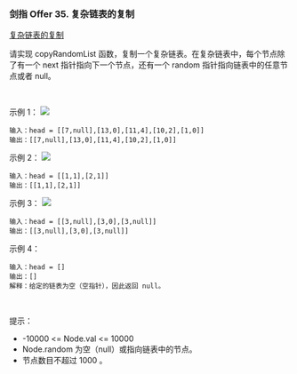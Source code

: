 ### 剑指 Offer 35. 复杂链表的复制
[复杂链表的复制](https://leetcode-cn.com/problems/fu-za-lian-biao-de-fu-zhi-lcof/)

请实现 copyRandomList 函数，复制一个复杂链表。在复杂链表中，每个节点除了有一个 next 指针指向下一个节点，还有一个 random 指针指向链表中的任意节点或者 null。

 

示例 1：
![](https://assets.leetcode-cn.com/aliyun-lc-upload/uploads/2020/01/09/e1.png)
```text
输入：head = [[7,null],[13,0],[11,4],[10,2],[1,0]]
输出：[[7,null],[13,0],[11,4],[10,2],[1,0]]
```
示例 2：
![](https://assets.leetcode-cn.com/aliyun-lc-upload/uploads/2020/01/09/e2.png)
```text
输入：head = [[1,1],[2,1]]
输出：[[1,1],[2,1]]
```
示例 3：
![](https://assets.leetcode-cn.com/aliyun-lc-upload/uploads/2020/01/09/e3.png)
```text
输入：head = [[3,null],[3,0],[3,null]]
输出：[[3,null],[3,0],[3,null]]
```
示例 4：
```text
输入：head = []
输出：[]
解释：给定的链表为空（空指针），因此返回 null。
```

 

提示：

- -10000 <= Node.val <= 10000
- Node.random 为空（null）或指向链表中的节点。
- 节点数目不超过 1000 。


